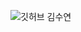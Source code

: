 ![깃허브 김수연](https://user-images.githubusercontent.com/61109660/160546752-83e3ddc9-59b1-43b9-9836-d9db2b53666c.png)

